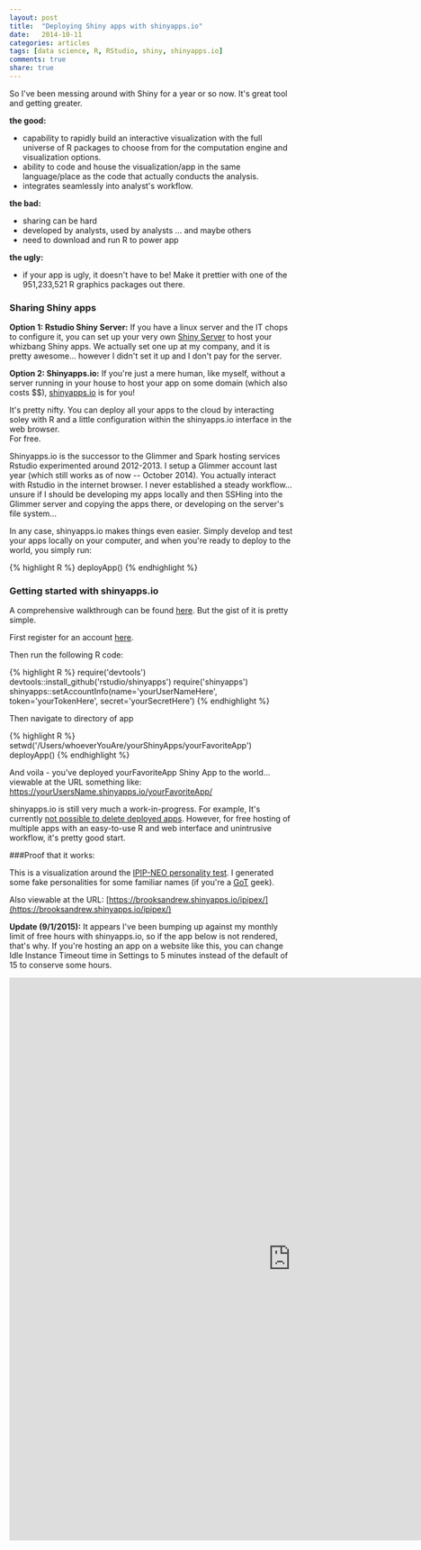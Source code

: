 ```yaml
---
layout: post
title:  "Deploying Shiny apps with shinyapps.io"
date:   2014-10-11
categories: articles
tags: [data science, R, RStudio, shiny, shinyapps.io]
comments: true
share: true
---
```


So I've been messing around with Shiny for a year or so now.  It's great tool and getting greater.

**the good:**

* capability to rapidly build an interactive visualization with the full universe of R packages to choose from for the computation engine and visualization options.
* ability to code and house the visualization/app in the same language/place as the code that actually conducts the analysis.
* integrates seamlessly into analyst's workflow.

**the bad:**

* sharing can be hard
* developed by analysts, used by analysts ... and maybe others
* need to download and run R to power app

**the ugly:**

* if your app is ugly, it doesn't have to be! Make it prettier with one of the 951,233,521 R graphics packages out there.

### Sharing Shiny apps 

**Option 1: Rstudio Shiny Server:**  If you have a linux server and the IT chops to configure it, you can set up your very own [Shiny Server](https://github.com/rstudio/shiny-server#shiny-server) to host your whizbang Shiny apps.
We actually set one up at my company, and it is pretty awesome... however I didn't set it up and I don't pay for the server.

**Option 2: Shinyapps.io:** If you're just a mere human, like myself, without a server running in your house to host your app on some domain (which also costs $$), 
[shinyapps.io](http://shiny.rstudio.com/articles/shinyapps.html) is for you!

It's pretty nifty.  You can deploy all your apps to the cloud by interacting soley with R and a little configuration within the shinyapps.io interface in the web browser.  
For free. 

Shinyapps.io is the successor to the Glimmer and Spark hosting services Rstudio experimented around 2012-2013.  I setup a Glimmer account last year (which still works as of now -- October 2014).  You actually interact with Rstudio in the internet browser.  I never established a steady workflow... unsure if I should be developing my apps locally and then SSHing into the Glimmer server and copying the apps there, or developing on the server's file system...

In any case, shinyapps.io makes things even easier.  Simply develop and test your apps locally on your computer, and when you're ready to deploy to the world, you simply run:

{% highlight R %}
	deployApp()
{% endhighlight %}


### Getting started with shinyapps.io

A comprehensive walkthrough can be found [here](http://shiny.rstudio.com/articles/shinyapps.html).  But the gist of it is pretty simple.

First register for an account [here](https://www.shinyapps.io/).

Then run the following R code:

{% highlight R %}
require('devtools')
devtools::install_github('rstudio/shinyapps')
require('shinyapps')
shinyapps::setAccountInfo(name='yourUserNameHere', token='yourTokenHere', secret='yourSecretHere')
{% endhighlight %}

Then navigate to directory of app 

{% highlight R %}
setwd('/Users/whoeverYouAre/yourShinyApps/yourFavoriteApp')
deployApp()
{% endhighlight %}

And voila - you've deployed yourFavoriteApp Shiny App to the world... viewable at the URL something like: https://yourUsersName.shinyapps.io/yourFavoriteApp/

shinyapps.io is still very much a work-in-progress.  For example, It's currently [not possible to delete deployed apps](https://github.com/rstudio/shinyapps/issues/23).  However, for 
free hosting of multiple apps with an easy-to-use R and web interface and unintrusive workflow, it's pretty good start. 

###Proof that it works: 

This is a visualization around the [IPIP-NEO personality test](http://www.personal.psu.edu/j5j/IPIP/).  I generated some fake personalities for some familiar names (if you're a [GoT](http://en.wikipedia.org/wiki/Game_of_Thrones) geek).

Also viewable at the URL: [https://brooksandrew.shinyapps.io/ipipex/](https://brooksandrew.shinyapps.io/ipipex/)

**Update (9/1/2015):** It appears I've been bumping up against my monthly limit of free hours with shinyapps.io, so if the app below is not rendered, that's why.  If you're hosting an app on a website like this, you can change Idle Instance Timeout time in Settings to 5 minutes instead of the default of 15 to conserve some hours.

<iframe src='https://brooksandrew.shinyapps.io/ipipex/' style="border: none; width: 1000px; height: 1000px"></iframe>
